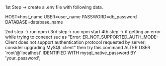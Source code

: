 1st Step -> create a .env file with following data.

HOST=host_name
USER=user_name
PASSWORD=db_password
DATABASE=database_name

2nd step -> run npm i
3rd step-> run npm start
4th step -> if getting an error while trying to coneect suc as
"Error: ER_NOT_SUPPORTED_AUTH_MODE: Client does not support authentication protocol requested by server; consider upgrading MySQL client"
then try this command ALTER USER 'root'@'localhost' IDENTIFIED WITH mysql_native_password BY 'your_password';
